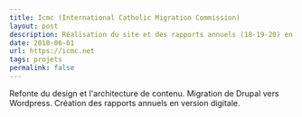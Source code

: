 ```yaml
---
title: Icmc (International Catholic Migration Commission)
layout: post
description: Réalisation du site et des rapports annuels (18-19-20) en version digitale.
date: 2018-06-01
url: https://icmc.net
tags: projets
permalink: false
---
```

Refonte du design et l'architecture de contenu. Migration de Drupal vers Wordpress. Création des rapports annuels en version digitale.
